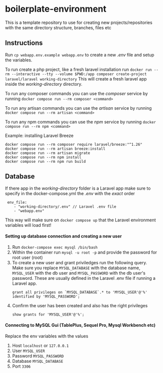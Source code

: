# boilerplate-environment
This is a template repository to use for creating new projects/repositories with the same directory structure, branches, files etc


## Instructions

Run `cp webapp.env.example webapp.env` to create a new _.env_ file and setup the variables.

To run create a php project, like a fresh laravel installation run `docker run --rm --interactive --tty --volume $PWD:/app composer create-project laravel/laravel working-directory`
This will create a fresh laravel app inside the _working-directory_ directory.

To run any composer commands you can use the _composer_ service by running `docker compose run --rm composer <command>`

To run any artisan commands you can use the _artisan_ service by running `docker compose run --rm artisan <command>`

To run any npm commands you can use the _npm_ service by running `docker compose run --rm npm <command>`

Example: installing Laravel Breeze
```
docker compose run --rm composer require laravel/breeze:"^1.26"
docker compose run --rm artisan breeze:install
docker compose run --rm artisan migrate
docker compose run --rm npm install
docker compose run --rm npm run build
```

## Database

If there app in the _working-directory_ folder is a Laravel app make sure to specify in the docker-compose.yml the _.env_ with the *exact* order
```
 env_file:
    - "working-directory/.env" // Laravel .env file
    - "webapp.env"
```
This way will make sure on `docker compose up` that the Laravel environment variables will load first!

#### Setting up database connection and creating a new user
1. Run `docker-compose exec mysql /bin/bash`
2. Within the container run `mysql -u root -p` and provide the password for root user (root)
3. To create a new user and grant priviledges run the following query. 
    Make sure you replace `MYSQL_DATABASE` with the database name, `MYSQL_USER` with the db user and `MYSQL_PASSWORD` with the db user's password.
    These are usually defined in the Laravel .env file if running a Laravel app.
    ```
    grant all privileges on `MYSQL_DATABASE`.* to 'MYSQL_USER'@'%' identified by 'MYSQL_PASSWORD';
    ```
4. Confirm the user has been created and also has the right privileges
    ```
    show grants for 'MYSQL_USER'@'%';
    ```

#### Connecting to MySQL Gui (TablePlus, Sequel Pro, Mysql Workbench etc)
Replace the env variables with the values
1. Host `localhost` or `127.0.0.1`
2. User `MYSQL_USER`
3. Password `MYSQL_PASSWORD`
4. Database `MYSQL_DATABASE`
5. Port `3306`